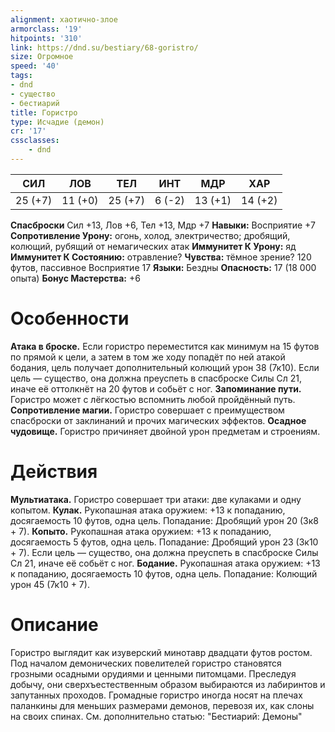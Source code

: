 ```yaml
---
alignment: хаотично-злое
armorclass: '19'
hitpoints: '310'
link: https://dnd.su/bestiary/68-goristro/
size: Огромное
speed: '40'
tags:
- dnd
- существо
- бестиарий
title: Гористро
type: Исчадие (демон)
cr: '17'
cssclasses:
    - dnd
---
```



| СИЛ | ЛОВ | ТЕЛ | ИНТ | МДР | ХАР |
|---|---|---|---|---|---|
| 25 (+7) | 11 (+0) | 25 (+7) | 6 (-2) | 13 (+1) | 14 (+2) |
**Спасброски** Сил +13, Лов +6, Тел +13, Мдр +7
**Навыки:** Восприятие +7
**Сопротивление Урону:** огонь, холод, электричество; дробящий, колющий, рубящий от немагических атак
**Иммунитет К Урону:** яд
**Иммунитет К Состоянию:** отравление?
**Чувства:** тёмное зрение? 120 футов, пассивное Восприятие 17
**Языки:** Бездны
**Опасность:** 17 (18 000 опыта)
**Бонус Мастерства:** +6


# Особенности
**Атака в броске.** Если гористро переместится как минимум на 15 футов по прямой к цели, а затем в том же ходу попадёт по ней атакой бодания, цель получает дополнительный колющий урон 38 (7к10). Если цель — существо, она должна преуспеть в спасброске Силы Сл 21, иначе её оттолкнёт на 20 футов и собьёт с ног.
**Запоминание пути.** Гористро может с лёгкостью вспомнить любой пройдённый путь.
**Сопротивление магии.** Гористро совершает с преимуществом спасброски от заклинаний и прочих магических эффектов.
**Осадное чудовище.** Гористро причиняет двойной урон предметам и строениям.


# Действия
**Мультиатака.** Гористро совершает три атаки: две кулаками и одну копытом.
**Кулак.** Рукопашная атака оружием: +13 к попаданию, досягаемость 10 футов, одна цель. Попадание: Дробящий урон 20 (3к8 + 7).
**Копыто.** Рукопашная атака оружием: +13 к попаданию, досягаемость 5 футов, одна цель. Попадание: Дробящий урон 23 (3к10 + 7). Если цель — существо, она должна преуспеть в спасброске Силы Сл 21, иначе её собьёт с ног.
**Бодание.** Рукопашная атака оружием: +13 к попаданию, досягаемость 10 футов, одна цель. Попадание: Колющий урон 45 (7к10 + 7).


# Описание
Гористро выглядит как изуверский минотавр двадцати футов ростом. Под началом демонических повелителей гористро становятся грозными осадными орудиями и ценными питомцами. Преследуя добычу, они сверхъестественным образом выбираются из лабиринтов и запутанных проходов. Громадные гористро иногда носят на плечах паланкины для меньших размерами демонов, перевозя их, как слоны на своих спинах. См. дополнительно статью: "Бестиарий: Демоны"
